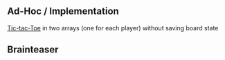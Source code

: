 ## Ad-Hoc / Implementation
[Tic-tac-Toe](https://leetcode.com/problems/find-winner-on-a-tic-tac-toe-game/solutions/441422/java-python-c-0ms-short-and-simple-all-8-ways-to-win-in-one-array/) in two arrays (one for each player) without saving board state

## Brainteaser

